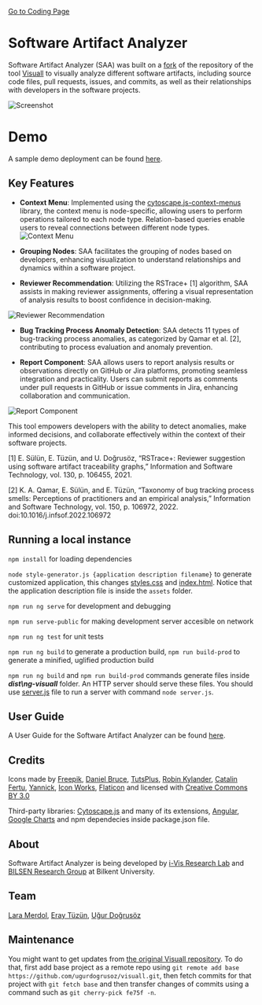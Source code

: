 [Go to Coding Page](/coding)

# Software Artifact Analyzer

Software Artifact Analyzer (SAA) was built on a [fork](https://help.github.com/en/github/getting-started-with-github/fork-a-repo) of the repository of the tool [Visuall](https://github.com/ugurdogrusoz/visuall) to visually analyze different software artifacts, including source code files, pull requests, issues, and commits, as well as their relationships with developers in the software projects.

![Screenshot](https://github.com/iVis-at-Bilkent/software-artifact-analyzer/assets/59064089/4118240f-9942-4cc5-a61d-e268bf3740b3)

# Demo
A sample demo deployment can be found [here](http://saa.cs.bilkent.edu.tr/).
## Key Features

- **Context Menu**: Implemented using the [cytoscape.js-context-menus](https://github.com/iVis-at-Bilkent/cytoscape.js-context-menus) library, the context menu is node-specific, allowing users to perform operations tailored to each node type. Relation-based queries enable users to reveal connections between different node types.
![Context Menu](https://github.com/iVis-at-Bilkent/software-artifact-analyzer/assets/59064089/e300f599-0025-41c0-b32f-d478f04f9585)

- **Grouping Nodes**: SAA facilitates the grouping of nodes based on developers, enhancing visualization to understand relationships and dynamics within a software project.

- **Reviewer Recommendation**: Utilizing the RSTrace+ [1] algorithm, SAA assists in making reviewer assignments, offering a visual representation of analysis results to boost confidence in decision-making.

![Reviewer Recommendation](https://github.com/iVis-at-Bilkent/software-artifact-analyzer/assets/59064089/e363c472-c631-448a-9a60-9c9e55bc706c)

- **Bug Tracking Process Anomaly Detection**: SAA detects 11 types of bug-tracking process anomalies, as categorized by Qamar et al. [2], contributing to process evaluation and anomaly prevention.

- **Report Component**: SAA allows users to report analysis results or observations directly on GitHub or Jira platforms, promoting seamless integration and practicality. Users can submit reports as comments under pull requests in GitHub or issue comments in Jira, enhancing collaboration and communication.

![Report Component](https://github.com/iVis-at-Bilkent/software-artifact-analyzer/assets/59064089/7e0038e7-12d8-44ac-a13f-0d9e9c36762a)

This tool empowers developers with the ability to detect anomalies, make informed decisions, and collaborate effectively within the context of their software projects.

[1] E. Sülün, E. Tüzün, and U. Doğrusöz, “RSTrace+: Reviewer suggestion using software artifact traceability graphs,” Information and Software Technology, vol. 130, p. 106455, 2021.

[2] K. A. Qamar, E. Sülün, and E. Tüzün, “Taxonomy of bug tracking process smells: Perceptions of practitioners and an empirical analysis,” Information and Software Technology, vol. 150, p. 106972, 2022. doi:10.1016/j.infsof.2022.106972

## Running a local instance

`npm install` for loading dependencies

`node style-generator.js {application description filename}` to generate customized application, this changes [styles.css](src/styles.css) and [index.html](src/index.html). Notice that the application description file is inside the `assets` folder.

`npm run ng serve` for development and debugging

`npm run serve-public` for making development server accesible on network

`npm run ng test` for unit tests

`npm run ng build` to generate a production build, `npm run build-prod` to generate a minified, uglified production build

`npm run ng build` and `npm run build-prod` commands generate files inside ***dist\ng-visuall*** folder. An HTTP server should serve these files. You should use [server.js](server.js) file to run a server with command `node server.js`. 

## User Guide

A User Guide for the Software Artifact Analyzer can be found [here](https://docs.google.com/document/d/1MHoBk2O2AREYiKwqZuDkHLkdlWwUkYMHzeuugqnVxFY/edit?usp=sharing). 

## Credits

Icons made by [Freepik](http://www.freepik.com), 
[Daniel Bruce](http://www.flaticon.com/authors/daniel-bruce), 
[TutsPlus](http://www.flaticon.com/authors/tutsplus),
[Robin Kylander](http://www.flaticon.com/authors/robin-kylander),
[Catalin Fertu](http://www.flaticon.com/authors/catalin-fertu),
[Yannick](http://www.flaticon.com/authors/yannick),
[Icon Works](http://www.flaticon.com/authors/icon-works),
[Flaticon](http://www.flaticon.com) and licensed with 
[Creative Commons BY 3.0](http://creativecommons.org/licenses/by/3.0/)

Third-party libraries:
[Cytoscape.js](https://github.com/cytoscape/cytoscape.js) and many of its extensions,
[Angular](https://angular.io/),
[Google Charts](https://developers.google.com/chart/) and npm dependecies inside package.json file.

## About
Software Artifact Analyzer is being developed by [i-Vis Research Lab](http://www.cs.bilkent.edu.tr/~ivis/)  and [BILSEN Research Group](https://bilsen.cs.bilkent.edu.tr/)  at Bilkent University.
## Team
[Lara Merdol](), [Eray Tüzün](https://github.com/eraytuzun), [Uğur Doğrusöz](https://github.com/ugurdogrusoz)
## Maintenance
You might want to get updates from [the original Visuall repository](https://github.com/ugurdogrusoz/visuall). To do that, first add base project as a remote repo using `git remote add base https://github.com/ugurdogrusoz/visuall.git`,
then fetch commits for that project with `git fetch base` and then transfer changes of commits using a command such as `git cherry-pick fe75f -n`.
